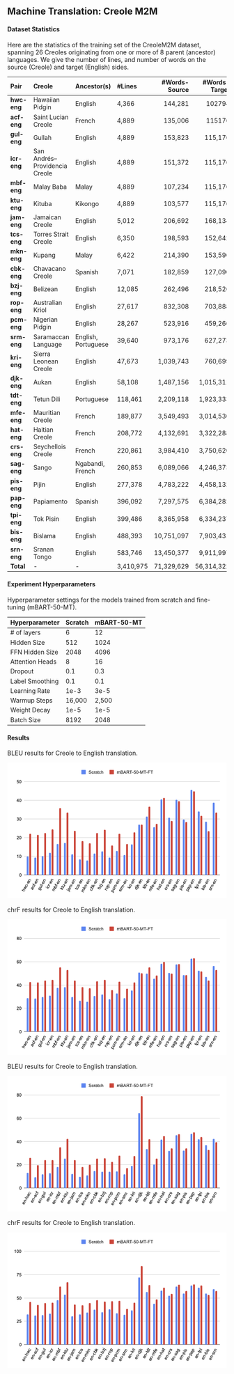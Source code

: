 ## Machine Translation: Creole M2M

#### Dataset Statistics

Here are the statistics of the training set of the CreoleM2M dataset, spanning 26 Creoles originating from one or more of 8 parent (ancestor) languages. 
We give the number of lines, and number of words on the source (Creole) and target (English) sides.

| Pair        | Creole                         | Ancestor(s)         | #Lines    | #Words-Source   | #Words-Target   |
|:------------|:-------------------------------|:--------------------|:----------|----------------:|----------------:|
| **hwc-eng** | Hawaiian Pidgin                | English             | 4,366     |         144,281 |          102794 |
| **acf-eng** | Saint Lucian Creole            | French              | 4,889     |         135,006 |          115176 |
| **gul-eng** | Gullah                         | English             | 4,889     |         153,823 |         115,176 |
| **icr-eng** | San Andrés–Providencia Creole  | English             | 4,889     |         151,372 |         115,176 |
| **mbf-eng** | Malay Baba                     | Malay               | 4,889     |         107,234 |         115,176 |
| **ktu-eng** | Kituba                         | Kikongo             | 4,889     |         103,577 |         115,176 |
| **jam-eng** | Jamaican Creole                | English             | 5,012     |         206,692 |         168,134 |
| **tcs-eng** | Torres Strait Creole           | English             | 6,350     |         198,593 |         152,642 |
| **mkn-eng** | Kupang                         | Malay               | 6,422     |         214,390 |         153,596 |
| **cbk-eng** | Chavacano Creole               | Spanish             | 7,071     |         182,859 |         127,090 |
| **bzj-eng** | Belizean                       | English             | 12,085    |         262,496 |         218,526 |
| **rop-eng** | Australian Kriol               | English             | 27,617    |         832,308 |         703,888 |
| **pcm-eng** | Nigerian Pidgin                | English             | 28,267    |         523,916 |         459,266 |
| **srm-eng** | Saramaccan Language            | English, Portuguese | 39,640    |         973,176 |         627,273 |
| **kri-eng** | Sierra Leonean Creole          | English             | 47,673    |       1,039,743 |         760,699 |
| **djk-eng** | Aukan                          | English             | 58,108    |       1,487,156 |       1,015,311 |
| **tdt-eng** | Tetun Dili                     | Portuguese          | 118,461   |       2,209,118 |       1,923,333 |
| **mfe-eng** | Mauritian Creole               | French              | 189,877   |       3,549,493 |       3,014,530 |
| **hat-eng** | Haitian Creole                 | French              | 208,772   |       4,132,691 |       3,322,288 |
| **crs-eng** | Seychellois Creole             | French              | 220,861   |       3,984,410 |       3,750,620 |
| **sag-eng** | Sango                          | Ngabandi, French    | 260,853   |       6,089,066 |       4,246,373 |
| **pis-eng** | Pijin                          | English             | 277,378   |       4,783,222 |       4,458,132 |
| **pap-eng** | Papiamento                     | Spanish             | 396,092   |       7,297,575 |       6,384,282 |
| **tpi-eng** | Tok Pisin                      | English             | 399,486   |       8,365,958 |       6,334,237 |
| **bis-eng** | Bislama                        | English             | 488,393   |      10,751,097 |       7,903,431 |
| **srn-eng** | Sranan Tongo                   | English             | 583,746   |      13,450,377 |       9,911,997 |
| **Total**   | -                              | -                   | 3,410,975 |      71,329,629 |      56,314,322 | 


#### Experiment Hyperparameters

Hyperparameter settings for the models trained from scratch and fine-tuning (mBART-50-MT).

| Hyperparameter  | Scratch | mBART-50-MT   | 
|:----------------|:--------|:--------------|
| # of layers     | 6       | 12            |
| Hidden Size     | 512     | 1024          |
| FFN Hidden Size | 2048    | 4096          |
| Attention Heads | 8       | 16            |
| Dropout         | 0.1     | 0.3           |
| Label Smoothing | 0.1     | 0.1           |
| Learning Rate   | 1e-3    | 3e-5          |
| Warmup Steps    | 16,000  | 2,500         |
| Weight Decay    | 1e-5    | 1e-5          |
| Batch Size      | 8192    | 2048          |

#### Results

BLEU results for Creole to English translation. 

![bleu-c2e-xxen](images/xxenbleu.png)

chrF results for Creole to English translation.

![chrF-c2e-xxen](images/xxenchrf.png)

BLEU results for Creole to English translation. 

![bleu-c2e-enxx](images/enxxbleu.png)

chrF results for Creole to English translation.

![chrF-c2e-enxx](images/enxxchrf.png)
